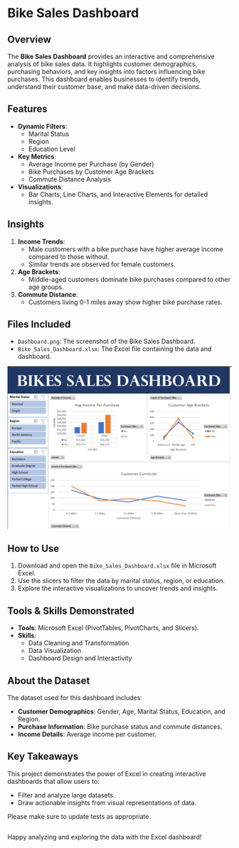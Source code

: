 # Bike Sales Dashboard

## Overview
The **Bike Sales Dashboard** provides an interactive and comprehensive analysis of bike sales data. It highlights customer demographics, purchasing behaviors, and key insights into factors influencing bike purchases. This dashboard enables businesses to identify trends, understand their customer base, and make data-driven decisions.

## Features
- **Dynamic Filters**:
  - Marital Status
  - Region
  - Education Level
- **Key Metrics**:
  - Average Income per Purchase (by Gender)
  - Bike Purchases by Customer Age Brackets
  - Commute Distance Analysis
- **Visualizations**:
  - Bar Charts, Line Charts, and Interactive Elements for detailed insights.

## Insights
1. **Income Trends**:
   - Male customers with a bike purchase have higher average income compared to those without.
   - Similar trends are observed for female customers.
2. **Age Brackets**:
   - Middle-aged customers dominate bike purchases compared to other age groups.
3. **Commute Distance**:
   - Customers living 0-1 miles away show higher bike purchase rates.

## Files Included
- `Dashboard.png`: The screenshot of the Bike Sales Dashboard.
- `Bike_Sales_Dashboard.xlsx`: The Excel file containing the data and dashboard.

![screenshot](https://github.com/sumanthsadala/Excel-Dashboard-Project/blob/main/Dashboard.png)

## How to Use
1. Download and open the `Bike_Sales_Dashboard.xlsx` file in Microsoft Excel.
2. Use the slicers to filter the data by marital status, region, or education.
3. Explore the interactive visualizations to uncover trends and insights.

## Tools & Skills Demonstrated
- **Tools**: Microsoft Excel (PivotTables, PivotCharts, and Slicers).
- **Skills**:
  - Data Cleaning and Transformation
  - Data Visualization
  - Dashboard Design and Interactivity

## About the Dataset
The dataset used for this dashboard includes:
- **Customer Demographics**: Gender, Age, Marital Status, Education, and Region.
- **Purchase Information**: Bike purchase status and commute distances.
- **Income Details**: Average income per customer.

## Key Takeaways
This project demonstrates the power of Excel in creating interactive dashboards that allow users to:
- Filter and analyze large datasets.
- Draw actionable insights from visual representations of data.


Please make sure to update tests as appropriate.


##
Happy analyzing and exploring the data with the Excel dashboard!
